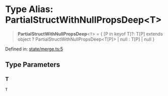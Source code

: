 # Type Alias: PartialStructWithNullPropsDeep\<T\>

> **PartialStructWithNullPropsDeep**\<`T`\> = \{ \[P in keyof T\]?: T\[P\] extends object ? PartialStructWithNullPropsDeep\<T\[P\]\> \| null : T\[P\] \| null \}

Defined in: [state/merge.ts:5](https://github.com/benallfree/lab13/blob/bfb1abf3755bb0fffb55fa5a9e7413f31801f1d6/sdk/src/online/state/merge.ts#L5)

## Type Parameters

### T

`T`

